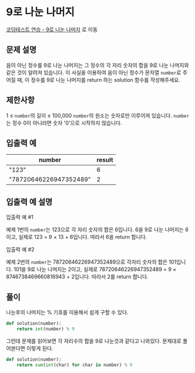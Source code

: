 # 9로 나눈 나머지

[코딩테스트 연습 - 9로 나눈 나머지][1] 로 이동

## 문제 설명

음이 아닌 정수를 9로 나눈 나머지는 그 정수의 각 자리 숫자의 합을 9로 나눈 나머지와 같은 것이 알려져 있습니다.
이 사실을 이용하여 음이 아닌 정수가 문자열 `number`로 주어질 때, 이 정수를 9로 나눈 나머지를 return 하는 solution 함수를 작성해주세요.

## 제한사항

1 ≤ `number`의 길이 ≤ 100,000
`number`의 원소는 숫자로만 이루어져 있습니다.
`number`는 정수 0이 아니라면 숫자 '0'으로 시작하지 않습니다.

## 입출력 예

| number                 | result |
| ---------------------- | ------ |
| "123"                  | 6      |
| "78720646226947352489" | 2      |

## 입출력 예 설명

입출력 예 #1

예제 1번의 `number`는 123으로 각 자리 숫자의 합은 6입니다. 6을 9로 나눈 나머지는 6이고, 실제로 123 = 9 × 13 + 6입니다. 따라서 6을 return 합니다.

입출력 예 #2

예제 2번의 `number`는 78720646226947352489으로 각자리 숫자의 합은 101입니다. 101을 9로 나눈 나머지는 2이고, 실제로 78720646226947352489 = 9 × 8746738469660816943 + 2입니다. 따라서 2를 return 합니다.

## 풀이

나눈후의 나머지는 % 기호를 이용해서 쉽게 구할 수 있다.

```python
def solution(number):
    return int(number) % 9
```

그런데 문제를 읽어보면 각 자리수의 합을 9로 나눈것과 같다고 나와있다.
문제대로 풀어본다면 이렇게 된다.

```python
def solution(number):
    return sum(int(char) for char in number) % 9
```

[1]: https://school.programmers.co.kr/learn/courses/30/lessons/181914
